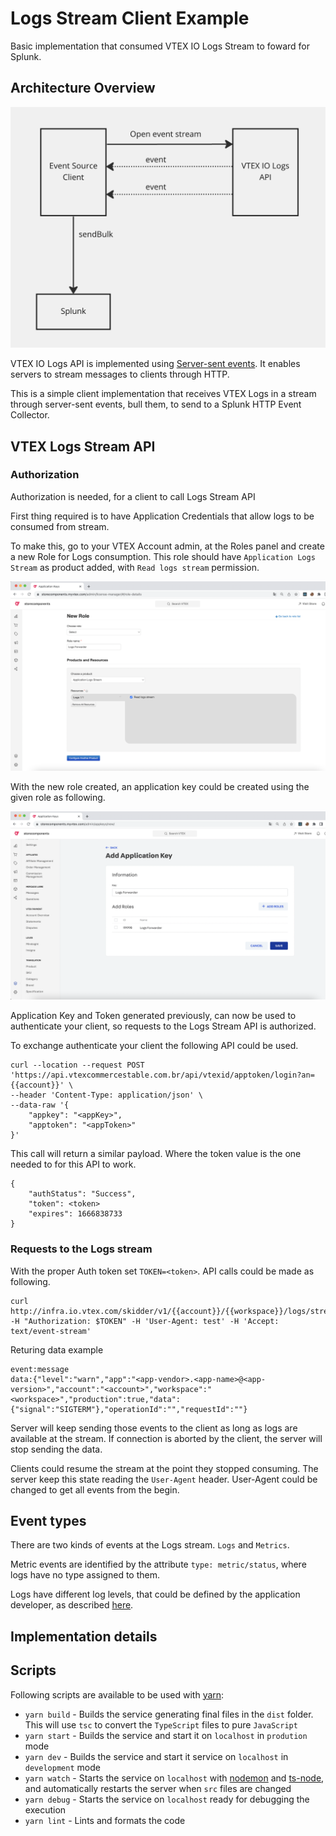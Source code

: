 # Logs Stream Client Example

Basic implementation that consumed VTEX IO Logs Stream to foward for Splunk.

## Architecture Overview

![Overview](https://github.com/vtex-apps/splunk-log-forwarder/blob/main/docs/architecture-overview.png?raw=true "High level architecture")

VTEX IO Logs API is implemented using [Server-sent events](https://en.wikipedia.org/wiki/Server-sent_events). It enables servers to stream messages to clients through HTTP.

This is a simple client implementation that receives VTEX Logs in a stream through server-sent events, bull them, to send to a Splunk HTTP Event Collector.

## VTEX Logs Stream API

### Authorization

Authorization is needed, for a client to call Logs Stream API

First thing required is to have Application Credentials that allow logs to be consumed from stream.

To make this, go to your VTEX Account admin, at the Roles panel and create a new Role for Logs consumption. This role should have `Application Logs Stream` as product added, with `Read logs stream` permission.

![new role panel](https://github.com/vtex-apps/splunk-log-forwarder/blob/main/docs/VTEX%20new%20roles%20panel.png?raw=true "New role panel")

With the new role created, an application key could be created using the given role as following.

![add app key](https://github.com/vtex-apps/splunk-log-forwarder/blob/main/docs/VTEX%20add%20aplication%20key%20panel.png?raw=true "Add Applicaton Key")

Application Key and Token generated previously, can now be used to authenticate your client, so requests to the Logs Stream API is authorized.

To exchange authenticate your client the following API could be used.

```
curl --location --request POST 'https://api.vtexcommercestable.com.br/api/vtexid/apptoken/login?an={{account}}' \
--header 'Content-Type: application/json' \
--data-raw '{
    "appkey": "<appKey>",
    "apptoken": "<appToken>"
}'
```

This call will return a similar payload. Where the token value is the one needed to for this API to work.

```
{
    "authStatus": "Success",
    "token": <token>
    "expires": 1666838733
}
```

### Requests to the Logs stream


With the proper Auth token set `TOKEN=<token>`. API calls could be made as following.

```
curl http://infra.io.vtex.com/skidder/v1/{{account}}/{{workspace}}/logs/stream -H "Authorization: $TOKEN" -H 'User-Agent: test' -H 'Accept: text/event-stream'
```

Returing data example

```
event:message
data:{"level":"warn","app":"<app-vendor>.<app-name>@<app-version>","account":"<account>","workspace":"<workspace>","production":true,"data":{"signal":"SIGTERM"},"operationId":"","requestId":""}
```

Server will keep sending those events to the client as long as logs are available at the stream.
If connection is aborted by the client, the server will stop sending the data. 

Clients could resume the stream at the point they stopped consuming. The server keep this state reading the `User-Agent` header. User-Agent could be changed to get all events from the begin.

## Event types

There are two kinds of events at the Logs stream. `Logs` and `Metrics`.

Metric events are identified by the attribute `type: metric/status`, where logs have no type assigned to them.

Logs have different log levels, that could be defined by the application developer, as described [here](https://developers.vtex.com/vtex-developer-docs/docs/vtex-io-documentation-managing-application-logs#implementing-the-vtex-io-logging-service).

## Implementation details


## Scripts

Following scripts are available to be used with [yarn](https://classic.yarnpkg.com/en/docs/install/):

- `yarn build` - Builds the service generating final files in the `dist` folder. This will use `tsc` to convert the `TypeScript` files to pure `JavaScript`
- `yarn start` - Builds the service and start it on `localhost` in `prodution` mode
- `yarn dev` - Builds the service and start it service on `localhost` in `development` mode
- `yarn watch` - Starts the service on `localhost` with [nodemon](https://github.com/remy/nodemon) and [ts-node](https://typestrong.org/ts-node/), and automatically restarts the server when `src` files are changed
- `yarn debug` - Starts the service on `localhost` ready for debugging the execution
- `yarn lint` - Lints and formats the code
